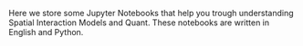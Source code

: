 Here we store some Jupyter Notebooks that help you trough understanding Spatial Interaction Models and Quant.
These notebooks are written in English and Python.
